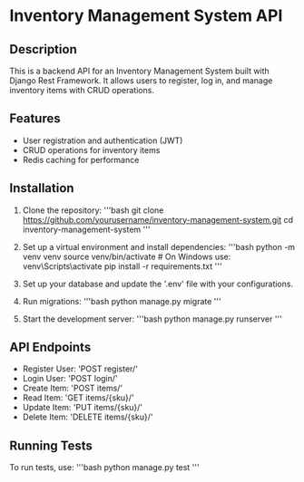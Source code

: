 # Inventory Management System API

## Description
This is a backend API for an Inventory Management System built with Django Rest Framework. It allows users to register, log in, and manage inventory items with CRUD operations.

## Features
- User registration and authentication (JWT)
- CRUD operations for inventory items
- Redis caching for performance

## Installation

1. Clone the repository:
   '''bash
   git clone https://github.com/yourusername/inventory-management-system.git
   cd inventory-management-system
   '''

2. Set up a virtual environment and install dependencies:
   '''bash
   python -m venv venv
   source venv/bin/activate  # On Windows use: venv\Scripts\activate
   pip install -r requirements.txt
   '''

3. Set up your database and update the '.env' file with your configurations.

4. Run migrations:
   '''bash
   python manage.py migrate
   '''

5. Start the development server:
   '''bash
   python manage.py runserver
   '''

## API Endpoints

- Register User: 'POST register/'
- Login User: 'POST login/'
- Create Item: 'POST items/'
- Read Item: 'GET items/{sku}/'
- Update Item: 'PUT items/{sku}/'
- Delete Item: 'DELETE items/{sku}/'

## Running Tests
To run tests, use:
'''bash
python manage.py test
'''

